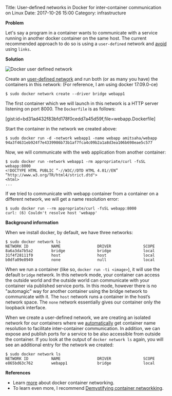 Title: User-defined networks in Docker for inter-container communication on Linux
Date: 2017-10-26 15:00
Category: infrastructure


**Problem**

Let's say a program in a container wants to communicate with a service running in another docker container
on the same host. The current recommended approach to do so is using a `user-defined` network and 
[avoid](https://docs.docker.com/engine/userguide/networking/default_network/dockerlinks/) using `links`.

**Solution**

![Docker user defined network]({filename}/images/docker-user-defined-network.png "Docker user defined network")


Create an [user-defined network](https://docs.docker.com/engine/userguide/networking/#user-defined-networks)
and run both (or as many you have) the containers in this network:
(For reference, I am using docker 17.09.0-ce)

```
$ sudo docker network create --driver bridge webapp1
```

The first container which we will launch in this network is a HTTP server listening 
on port 8000. The `Dockerfile` is as follows:

[gist:id=bd31ad432f83bfd178f0cedd7a45d59f,file=webapp.Dockerfile]

Start the container in the network we created above:

```
$ sudo docker run -d -network webapp1 -name webapp amitsaha/webapp
94a3f4631eb924f7e4339986b73b1af7fca4c09b2a1a8d3ea106b698eae5c577
```

Now, we will communicate with the web application from another container:

```
$ sudo docker run -network webapp1 -rm appropriate/curl -fsSL webapp:8000
<!DOCTYPE HTML PUBLIC “-//W3C//DTD HTML 4.01//EN” “http://www.w3.org/TR/html4/strict.dtd">
<html>
...
```

If we tried to communicate with webapp container from a container on a different network, 
we will get a name resolution error:

```
$ sudo docker run --rm appropriate/curl -fsSL webapp:8000
curl: (6) Couldn't resolve host 'webapp'
```

**Background information**

When we install docker, by default, we have three networks:

```
$ sudo docker network ls
NETWORK ID          NAME                DRIVER              SCOPE
8a6a3da7b5a2        bridge              bridge              local
31f4f28111f0        host                host                local
b0dfa09e8949        none                null                local
```

When we run a container (like so, `docker run -ti <image>`), it will use the default `bridge` network. 
In this network mode, your container can access the outside world and the outside world can communicate 
with your container via published service ports. In this mode, however there is no "automagic" way for 
another container using the bridge network to communicate with it. The `host` network runs a container in 
the host’s network space. The `none` network essentially gives our container only the loopback interface.

When we create a user-defined network, we are creating an isolated network for our containers where we 
[automatically](https://docs.docker.com/engine/userguide/networking/configure-dns/)
get container name resolution to facilitate inter-container communication. In addition, 
we can expose and publish ports for a service to be also accessible from outside the container.
If you look at the output of `docker network ls` again, you will see an additional entry 
for the network we created:

```
$ sudo docker network ls
NETWORK ID          NAME                DRIVER              SCOPE
e865bd63c762        webapp1             bridge              local
```

**References**

- Learn [more](https://docs.docker.com/engine/userguide/networking/) about docker container networking.
- To learn even more, I recommend [Demystifying container networkking](http://blog.mbrt.it/2017-10-01-demystifying-container-networking/?utm_source=webopsweekly&utm_medium=email).
